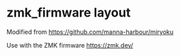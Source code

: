# zmk_firmware layout

Modified from https://github.com/manna-harbour/miryoku

Use with the ZMK firmware https://zmk.dev/
